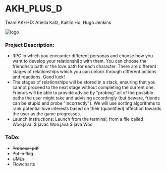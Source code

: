 # AKH_PLUS_D
Team AKH+D: Ariella Katz, Kaitlin Ho, Hugo Jenkins

![logo](https://user-images.githubusercontent.com/90857207/170614268-ef2b6af4-a41c-441e-b7b6-0b364eec6d84.jpg)

### Project Description:
* RPG in which you encounter different personas and choose how you want to
develop your relationshi[p with them. You can choose the friendhsip path or the love path for each character. There are different stages of relationships which you can unlock through different actions and reactions. Good luck!
* The stages of relationships will be stored in a stack, ensuring that you cannot proceed to the next stage without completing the current one. Friends will be able to provide advice by "probing" all of the possible paths the user might take and advising accordingly (but beware, friends can be stupid and probe "incorrectly"). We will use sorting algorithms to rank potential love interests based on their (quantified) affection towards the user as the game progresses.
* Launch instructions: Launch from the terminal, from a file called Woo.java:
  $ javac Woo.java
  $ java Woo

### ToDo:
* ~~Proposal pdf~~
* ~~Put in flag~~
* ~~UMLs~~
* Flowcharts
